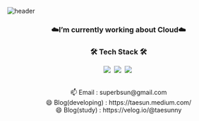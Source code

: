 ![header](https://capsule-render.vercel.app/api?type=soft&color=auto&height=150&section=header&text=Taesun%20Lee&fontSize=70&animation=twinkling)

<h3 align="center">☁️I’m currently working about Cloud☁️</h3>

<h3 align="center">🛠 Tech Stack 🛠</h3>
<p align="center">
  <img src="https://img.shields.io/badge/Java-007396?style=flat-square&logo=Java&logoColor=white"/></a>&nbsp
  <img src="https://img.shields.io/badge/Go-11B48A?style=flat-square&logo=Go&logoColor=white"/></a>&nbsp 
  <img src="https://img.shields.io/badge/SpringBoot-6DB33F?style=flat-square&logo=Spring&logoColor=white"/></a>&nbsp 
</p>

<p align="center">
<br>📫 Email : superbsun@gmail.com
<br>😄 Blog(developing) : https://taesun.medium.com/
<br>😄 Blog(study) : https://velog.io/@taesunny
</p>

